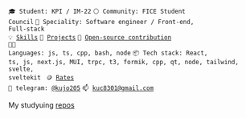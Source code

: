 <code>🎓 Student: KPI / IM-22</code>
<code>⚪ Community: FICE Student Council</code>
<code>👷 Speciality: Software engineer / Front-end, Full-stack </code><br>
<code>💡 [Skills](SKILLS.md)</code>
<code>🧻 [Projects](PROJECTS.md)</code>
<code>👀 [Open-source contribution](CONTRIBUTION.md)</code><br>
<code>🧑‍💻 Languages: js, ts, cpp, bash, node</code>
<code>📦 Tech stack: React, ts, js, next.js, MUI, trpc, t3, formik, cpp, qt, node, tailwind, svelte, sveltekit </code>
<code>🪙 [Rates](RATES.md)</code><br>
<code>💬 telegram: [@kujo205](https://telegram.me/kujo005)</code>
<code>📫 kuc8301@gmail.com</code>

My studyuing [repos](https://github.com/KPI-kujo205)  

